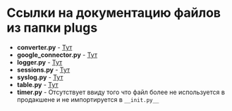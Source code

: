 # Ссылки на документацию файлов из папки plugs

- __converter.py__ - [Тут]()
- __google_connector.py__ - [Тут]()
- __logger.py__ - [Тут]()
- __sessions.py__ - [Тут]()
- __syslog.py__ - [Тут]()
- __table.py__ - [Тут]()
- __timer.py__ - Отсутствует ввиду того что файл более не используется в продакшене и не импортируется в `__init.py__`